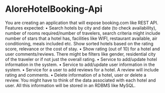 # AloreHotelBooking-Api
You are creating an application that will expose booking.com like  REST API.  Features​ ​expected: • Search hotels by city and date (to check availability), number of rooms required/number of travelers, search criteria might include number of stars  that a hotel has, facilities like WIFI, restaurant available, air conditioning, meals included etc. Show sorted hotels based on the rating score, relevance  or the cost of stay. • Show rating (out of 10) for a hotel and user comments/reviews. There might be filters like gender, residential city of the traveler or if not just the  overall rating.  • Service to add/update hotel information in the system.  • Service to add/update user information in the system.  • Service for a user to add reviews for a hotel. A review will include rating and comments.  • Delete information of a hotel, user or delete a review. You might have to think of the data associated with each hotel and user. All this information will be stored in an RDBMS like MySQL.
